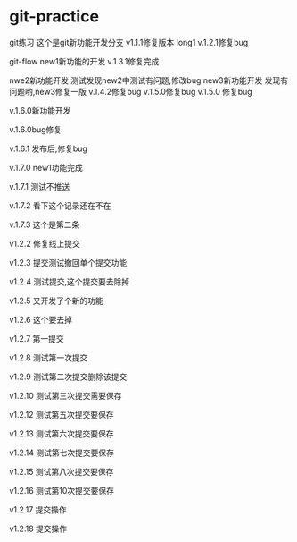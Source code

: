 # git-practice
git练习
这个是git新功能开发分支
v1.1.1修复版本
long1
v.1.2.1修复bug

git-flow
new1新功能的开发
v.1.3.1修复完成

nwe2新功能开发
测试发现new2中测试有问题,修改bug
new3新功能开发
发现有问题哟,new3修复一版
v.1.4.2修复bug
v.1.5.0修复bug
v.1.5.0 修复bug

v.1.6.0新功能开发

v.1.6.0bug修复

v.1.6.1 发布后,修复bug

v.1.7.0 new1功能完成

v.1.7.1 测试不推送

v.1.7.2 看下这个记录还在不在

v.1.7.3 这个是第二条

v1.2.2 修复线上提交

v1.2.3 提交测试撤回单个提交功能

v1.2.4 测试提交,这个提交要去除掉

v1.2.5 又开发了个新的功能

v1.2.6 这个要去掉

v1.2.7 第一提交


v1.2.8 测试第一次提交


v1.2.9 测试第二次提交删除该提交

v1.2.10 测试第三次提交需要保存


v1.2.12 测试第五次提交要保存

v1.2.13 测试第六次提交要保存

v1.2.14 测试第七次提交要保存

v1.2.15 测试第八次提交要保存

v1.2.16 测试第10次提交要保存

v1.2.17 提交操作

v1.2.18 提交操作